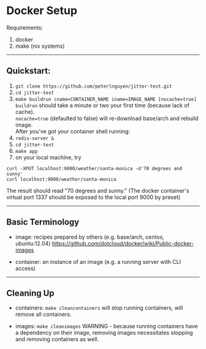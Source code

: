 Docker Setup
============

Requirements:
1. docker
2. make (nix systems)

-----------
Quickstart:
-----------

1. `git clone https://github.com/peterlnguyen/jitter-test.git`
2. `cd jitter-test`
3. `make buildrun cname=CONTAINER_NAME iname=IMAGE_NAME [nocache=true]`  
 `buildrun` should take a minute or two your first time (because lack of cache).  
 `nocache=true` (defaulted to false)  will re-download base/arch and rebuild image.  
 After you've got your container shell running:  
4. `redis-server &`
5. `cd jitter-test`
6. `make app`
7. on your local machine, try

```
curl -XPUT localhost:9000/weather/santa-monica -d'70 degrees and sunny'
curl localhost:9000/weather/santa-monica
```
The result should read "70 degrees and sunny."
(The docker container's virtual port 1337 should be exposed to the local port 9000 by preset)

-----------------
Basic Terminology
-----------------

- image: recipes prepared by others (e.g. base/arch, centos, ubuntu:12.04) 
  https://github.com/dotcloud/docker/wiki/Public-docker-images

- container: an instance of an image (e.g. a running server with CLI access)

-----------
Cleaning Up
-----------

- containers: `make cleancontainers`
  will stop running containers, will remove all containers.

- images: `make cleanimages`
  WARNING - because running containers have a dependency on their image, removing images
  necessitates stopping and removing containers as well.






